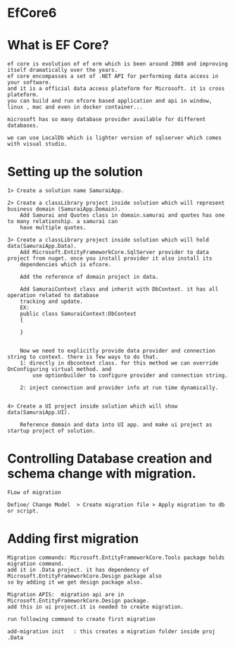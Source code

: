 # EfCore6

# What is EF Core?

	ef core is evolution of ef orm which is been around 2008 and improving itself dramatically over the years.
	ef core encompasses a set of .NET API for performing data access in your software.
	and it is a official data access plateform for Microsoft. it is cross plateform.
	you can build and run efcore based application and api in window, linux , mac and even in docker container...

	microsoft has so many database provider available for different databases.

	we can use LocalDb which is lighter version of sqlserver which comes with visual studio.


# Setting up the solution

	
	1> Create a solution name SamuraiApp.

	2> Create a classLibrary project inside solution which will represent business domain (SamuraiApp.Domain).
		Add Samurai and Quotes class in domain.samurai and quotes has one to many relationship. a samurai can
		have multiple quotes.

	3> Create a classLibrary project inside solution which will hold data(SamuraiApp.Data).
		Add Microsoft.EntityFrameworkCore.SqlServer provider to data project from nuget. once you install provider it also install its 
		dependencies which is efcore.

		Add the reference of domain project in data.

		Add SamuraiContext class and inherit with DbContext. it has all operation related to database
		tracking and update.
		EX:
		public class SamuraiContext:DbContext
		{

		}


		Now we need to explicitly provide data provider and connection string to context. there is few ways to do that.
		1: directly in dbcontext class. for this method we can override OnConfiguring virtual method. and
			use optionbuilder to configure provider and connection string.
			
		2: inject connection and provider info at run time dynamically.


	4> Create a UI project inside solution which will show data(SamuraiApp.UI).

		Reference domain and data into UI app. and make ui project as startup project of solution.



# Controlling Database creation and schema change with migration.

	FLow of migration

	Define/ Change Model  > Create migration file > Apply migration to db or script.


# Adding first migration

	Migration commands: Microsoft.EntityFrameworkCore.Tools package holds migration command.
	add it in .Data project. it has dependency of Microsoft.EntityFrameworkCore.Design package also
	so by adding it we get design package also.

	Migration APIS:  migration api are in Microsoft.EntityFrameworkCore.Design package.
	add this in ui project.it is needed to create migration.

	run following command to create first migration

	add-migration init   : this creates a migration folder inside proj .Data


